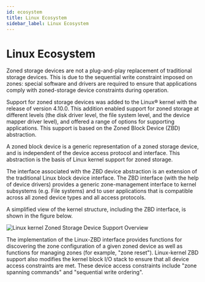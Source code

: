```yaml
---
id: ecosystem
title: Linux Ecosystem
sidebar_label: Linux Ecosystem
---
```


# Linux Ecosystem 

Zoned storage devices are not a plug-and-play replacement of traditional
storage devices.  This is due to the sequential write constraint imposed on
zones: special software and drivers are required to ensure that applications
comply with zoned-storage device constraints during operation.

Support for zoned storage devices was added to the Linux&reg; kernel with the
release of version 4.10.0. This addition enabled support for zoned storage at
different levels (the disk driver level, the file system level, and the device
mapper driver level), and offered a range of options for supporting
applications. This support is based on the Zoned Block Device (ZBD)
abstraction.

A zoned block device is a generic representation of a zoned storage device, and
is independent of the device access protocol and interface. This abstraction is
the basis of Linux kernel support for zoned storage.

The interface associated with the ZBD device abstraction is an extension of the
traditional Linux block device interface. The ZBD interface (with the help of
device drivers) provides a generic zone-management interface to kernel
subsystems (e.g. File systems) and to user applications that is compatible
across all zoned device types and all access protocols.

A simplified view of the kernel structure, including the ZBD interface, is
shown in the figure below.

<Image src="intro-linux-zbd.png"
title="Linux kernel Zoned Storage Device Support Overview"/>

The implementation of the Linux-ZBD interface provides functions for
discovering the zone configuration of a given zoned device as well as functions
for managing zones (for example, "zone reset"). Linux-kernel ZBD support also
modifies the kernel block I/O stack to ensure that all device access
constraints are met. These device access constraints include "zone spanning
commands" and "sequential write ordering". 